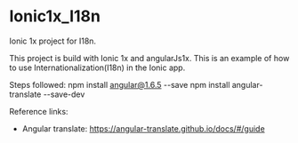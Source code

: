 # Ionic1x_I18n
Ionic 1x project for I18n.

This project is build with Ionic 1x and angularJs1x.
This is an example of how to use Internationalization(I18n) in the Ionic app.


Steps followed:
npm install angular@1.6.5 --save
npm install angular-translate --save-dev

Reference links:
- Angular translate: https://angular-translate.github.io/docs/#/guide
